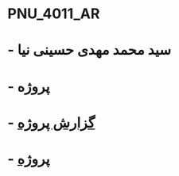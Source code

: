 # PNU_4011_AR
# - سید محمد مهدی حسینی نیا
# - پروژه
# - [گزارش پروژه](gozaresh_p.pdf)
# - [پروژه](FinalProject..pdf)
